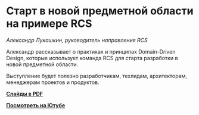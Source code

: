 # Старт в новой предметной области на примере RCS

_Александр Лукашкин, руководитель направления RCS_

Александр рассказывает о практиках и принципах Domain-Driven Design, которые использует команда RCS для старта разработки в новой предметной области. 

Выступление будет полезно разработчикам, техлидам, архитекторам, менеджерам проектов и продуктов.

**[Слайды в PDF](rcs.pdf)**

**[Посмотреть на Ютубе](https://youtu.be/iModFhAxB4s?t=128)**
